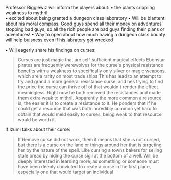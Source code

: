 Professor Bigglewiz will inform the players about:
• the plants crippling weakness to mythril.  
• excited about being granted a dungeon class laboratory 
• Will be blantent about his moral compass. Good guys spend all their money on adventures stopping bad guys, so all the rich people are bad guys finding their plans or adventures! 
• Way to open about how much having a dungeon class bounty will help buisness even if his labratory got wrecked

• Will eagerly share his findings on curses:
> Curses are just magic that are self-sufficient magical effects 
> Ebonstar pirates are frequently werewolves for the curse's physical resistance benefits with a weakness to specifically only silver or magic weapons, which are a rarity on most trade ships
> This has lead to an attempt to try and grand a more general resistance curse, and hes trying to find the price the curse can thrive off of that wouldn't render the effect meaningless. Right now he both removed the resistances and made them extra weak to mithril. Apparently the more common a resource is, the easier it is to create a resistance to it.
> He ponders that if he could get a resource that was both incredibly common yet hard to obtain that would meld easily to curses, being weak to that resource would be worth it. 

If Izumi talks about their curse:
> If Remove curse did not work, them it means that she is not cursed, but there is a curse on the land or things around her that is targeting her by the nature of the spell. Like cursing a towns bakers for selling stale bread by hiding the curse sigil at the bottom of a well. 
> Will be deeply interested in learning more, as something or someone must have been deeply convicted to create a curse in the first place, especially one that would target an individual 